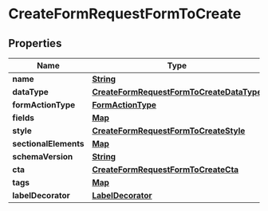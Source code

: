 

# CreateFormRequestFormToCreate


## Properties

| Name | Type | Description | Notes |
|------------ | ------------- | ------------- | -------------|
|**name** | [**String**](String.md) |  |  |
|**dataType** | [**CreateFormRequestFormToCreateDataType**](CreateFormRequestFormToCreateDataType.md) |  |  |
|**formActionType** | [**FormActionType**](FormActionType.md) |  |  |
|**fields** | [**Map**](Map.md) |  |  |
|**style** | [**CreateFormRequestFormToCreateStyle**](CreateFormRequestFormToCreateStyle.md) |  |  |
|**sectionalElements** | [**Map**](Map.md) |  |  |
|**schemaVersion** | [**String**](String.md) |  |  |
|**cta** | [**CreateFormRequestFormToCreateCta**](CreateFormRequestFormToCreateCta.md) |  |  [optional] |
|**tags** | [**Map**](Map.md) |  |  [optional] |
|**labelDecorator** | [**LabelDecorator**](LabelDecorator.md) |  |  [optional] |



